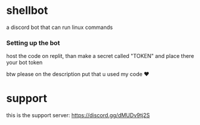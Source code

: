 # shellbot
a discord bot that can run linux commands

### Setting up the bot

host the code on replit, than make a secret called "TOKEN" and place there your bot token

btw please on the description put that u used my code ❤

# support

this is the support server: https://discord.gg/dMUDv9tj2S
